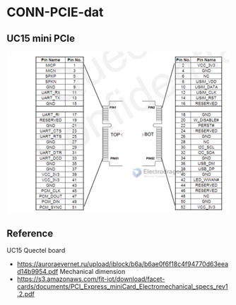 
# CONN-PCIE-dat 

## UC15 mini PCIe

![](2023-10-09-17-38-14.png)


## Reference
UC15 Quectel board
* https://auroraevernet.ru/upload/iblock/b6a/b6ae0f6f18c4f94770d63eead14b9954.pdf
Mechanical dimension 
* https://s3.amazonaws.com/fit-iot/download/facet-cards/documents/PCI_Express_miniCard_Electromechanical_specs_rev1.2.pdf
